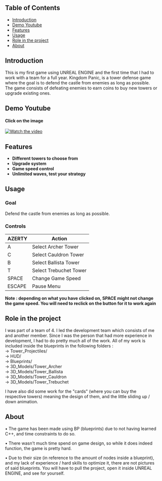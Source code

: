 ## Table of Contents

- [Introduction](#introduction)
- [Demo Youtube](#demo-youtube)
- [Features](#features)
- [Usage](#usage)
- [Role in the project](#role-in-the-project)
- [About](#about)

## Introduction
This is my first game using UNREAL ENGINE and the first time that I had to work with a team for a full year. Kingdom Panic, is a tower defense game where the goal is to defend the castle from enemies as long as possible. The game consists of defeating enemies to earn coins to buy new towers or upgrade existing ones.

## Demo Youtube
#### Click on the image
[![Watch the video](https://img.youtube.com/vi/ghjP0xtL4sI/maxresdefault.jpg)](https://www.youtube.com/watch?v=ghjP0xtL4sI)

## Features
- **Different towers to choose from**
- **Upgrade system**
- **Game speed control**
- **Unlimited waves, test your strategy**

## Usage
### Goal
Defend the castle from enemies as long as possible.

### Controls
| AZERTY          | Action                  |
| --------------- | ----------------------- |
| A               | Select Archer Tower     |
| C               | Select Cauldron Tower   |
| B               | Select Ballista Tower   |
| T               | Select Trebuchet Tower  |
| SPACE           | Change Game Speed       |
| ESCAPE          | Pause Menu              |

**Note : depending on what you have clicked on, SPACE might not change the game speed. You will need to reclick on the button for it to work again**

## Role in the project
I was part of a team of 4. I led the development team which consists of me and another member. Since I was the person that had more experience in development, I had to do pretty much all of the work. All of my work is included inside the blueprints in the following folders : <br>
→ Tower_Projectiles/ <br>
→ HUD/ <br>
→ Blueprints/ <br>
→ 3D_Models/Tower_Archer <br>
→ 3D_Models/Tower_Ballista <br>
→ 3D_Models/Tower_Cauldron <br>
→ 3D_Models/Tower_Trebuchet

I have also did some work for the "cards" (where you can buy the respective towers) meaning the design of them, and the little sliding up / down animation.

## About
• The game has been made using BP (blueprints) due to not having learned C++, and time constraints to do so.

• There wasn't much time spend on game design, so while it does indeed function, the game is pretty hard.

• Due to their size (in reference to the amount of nodes inside a blueprint), and my lack of experience / hard skills to optimize it, there are not pictures of said blueprints. You will have to pull the project, open it inside UNREAL ENGINE, and see for yourself. <br>
